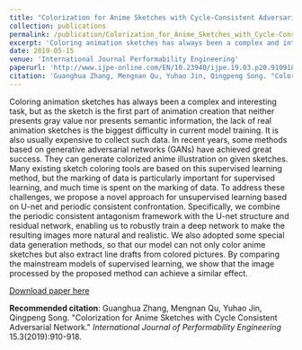 ```yaml
---
title: "Colorization for Anime Sketches with Cycle-Consistent Adversarial Network"
collection: publications
permalink: /publication/Colorization_for_Anime_Sketches_with_Cycle-Consistent_Adversarial_Network
excerpt: 'Coloring animation sketches has always been a complex and interesting task, but as the sketch is the first part of animation creation that neither presents gray value nor presents semantic information, the lack of real animation sketches is the biggest difficulty in current model training. It is also usually expensive to collect such data. In recent years, some methods based on generative adversarial networks (GANs) have achieved great success. They can generate colorized anime illustration on given sketches. Many existing sketch coloring tools are based on this supervised learning method, but the marking of data is particularly important for supervised learning, and much time is spent on the marking of data. To address these challenges, we propose a novel approach for unsupervised learning based on U-net and periodic consistent confrontation. Specifically, we combine the periodic consistent antagonism framework with the U-net structure and residual network, enabling us to robustly train a deep network to make the resulting images more natural and realistic. We also adopted some special data generation methods, so that our model can not only color anime sketches but also extract line drafts from colored pictures. By comparing the mainstream models of supervised learning, we show that the image processed by the proposed method can achieve a similar effect.'
date: 2019-05-15
venue: 'International Journal Performability Engineering'
paperurl: 'http://www.ijpe-online.com/EN/10.23940/ijpe.19.03.p20.910918'
citation: 'Guanghua Zhang, Mengnan Qu, Yuhao Jin, Qingpeng Song. "Colorization for Anime Sketches with Cycle Consistent Adversarial Network." <i>International Journal of Performability Engineering</i> 15.3(2019):910-918.'
---
```

Coloring animation sketches has always been a complex and interesting task, but as the sketch is the first part of animation creation that neither presents gray value nor presents semantic information, the lack of real animation sketches is the biggest difficulty in current model training. It is also usually expensive to collect such data. In recent years, some methods based on generative adversarial networks (GANs) have achieved great success. They can generate colorized anime illustration on given sketches. Many existing sketch coloring tools are based on this supervised learning method, but the marking of data is particularly important for supervised learning, and much time is spent on the marking of data. To address these challenges, we propose a novel approach for unsupervised learning based on U-net and periodic consistent confrontation. Specifically, we combine the periodic consistent antagonism framework with the U-net structure and residual network, enabling us to robustly train a deep network to make the resulting images more natural and realistic. We also adopted some special data generation methods, so that our model can not only color anime sketches but also extract line drafts from colored pictures. By comparing the mainstream models of supervised learning, we show that the image processed by the proposed method can achieve a similar effect.

[Download paper here](https://research.quanfita.cn/files/Colorization_for_Anime_Sketches_with_Cycle-Consistent_Adversarial_Network.pdf)

**Recommended citation**: Guanghua Zhang, Mengnan Qu, Yuhao Jin, Qingpeng Song. "Colorization for Anime Sketches with Cycle Consistent Adversarial Network." <i>International Journal of Performability Engineering</i> 15.3(2019):910-918.